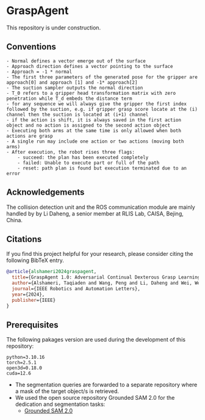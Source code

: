 
# GraspAgent

This repository is under construction.

## Conventions
    - Normal defines a vector emerge out of the surface
    - Approach direction defines a vector pointing to the surface
    - Approach = -1 * normal
    - The first three parameters of the generated pose for the gripper are approach[0] and approach [1] and -1* approach[2]
    - The suction sampler outputs the normal direction
    - T_0 refers to a gripper head transformation matrix with zero penetration while T_d embeds the distance term
    - for any sequence we will always give the gripper the first index followed by the suction, e.g. if gripper grasp score locate at the (i) channel then the suction is located at (i+1) channel
    - if the action is shift, it is always saved in the first action object and no action is assigned to the second action object
    - Executing both arms at the same time is only allowed when both actions are grasp
    - A single run may include one action or two actions (moving both arms)
    - After execution, the robot rises three flags:
        - succeed: the plan has been executed completely
        - failed: Unable to execute part or full of the path
        - reset: path plan is found but execution terminated due to an error

## Acknowledgements
The collision detection unit and the ROS communication module are mainly handled by by Li Daheng, a senior member at RLIS Lab, CAISA, Bejing, China.

## Citations
If you find this project helpful for your research, please consider citing the following BibTeX entry.
```BibTex
@article{alshameri2024graspagent,
  title={GraspAgent 1.0: Adversarial Continual Dexterous Grasp Learning},
  author={Alshameri, Taqiaden and Wang, Peng and Li, Daheng and Wei, Wei and Duan, Haonan and Huang, Yayu and Alfarzaeai, Murad Saleh},
  journal={IEEE Robotics and Automation Letters},
  year={2024},
  publisher={IEEE}
}

```

## Prerequisites
The following pakages version are used during the development of this repository:
```
python=3.10.16
torch=2.5.1
open3d=0.18.0
cuda=12.6
```

- The segmentation queries are forwarded to a separate repository where a mask of the target object/s is retrieved.
- We used the open source repository Grounded SAM 2.0 for the dedication and segmentation tasks:
    - [Grounded SAM 2.0](https://github.com/IDEA-Research/Grounded-SAM-2)

